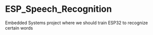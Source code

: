 # ESP_Speech_Recognition
Embedded Systems project where we should train ESP32 to recognize certain words
